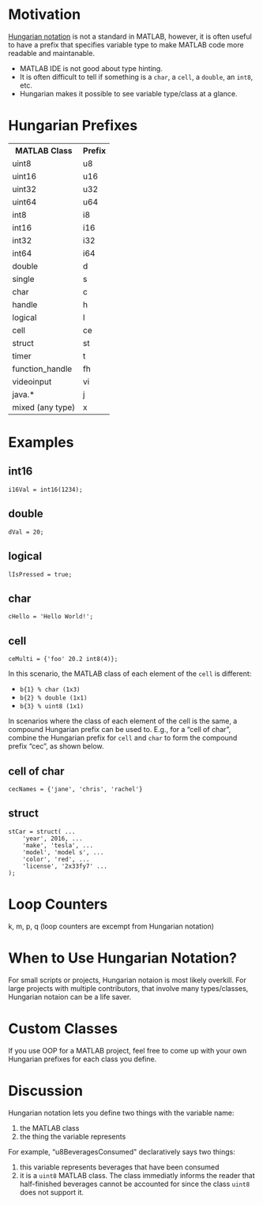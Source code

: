 # Motivation

[Hungarian notation](https://en.wikipedia.org/wiki/Hungarian_notation) is not a standard in MATLAB, however, it is often useful to have a prefix that specifies variable type to make MATLAB code more readable and maintanable.  

* MATLAB IDE is not good about type hinting.  
* It is often difficult to tell if something is a `char`, a `cell`, a `double`, an `int8`, etc.  
* Hungarian makes it possible to see variable type/class at a glance.

# Hungarian Prefixes

<table>
  <tr>
    <th>MATLAB Class</th>
    <th>Prefix</th>
  </tr>
  
  <tr>
    <td>uint8</td>
    <td>u8</td>
  </tr>
  <tr>
    <td>uint16</td>
    <td>u16</td>
  </tr>
   <tr>
    <td>uint32</td>
    <td>u32</td>
  </tr>
   <tr>
    <td>uint64</td>
    <td>u64</td>
  </tr>

  <tr>
    <td>int8</td>
    <td>i8</td>
  </tr>
  <tr>
    <td>int16</td>
    <td>i16</td>
  </tr>
   <tr>
    <td>int32</td>
    <td>i32</td>
  </tr>
   <tr>
    <td>int64</td>
    <td>i64</td>
  </tr>
  <tr>
    <td>double</td>
    <td>d</td>
  </tr>
  <tr>
    <td>single</td>
    <td>s</td>
  </tr>
  <tr>
    <td>char</td>
    <td>c</td>
  </tr>
  <tr>
    <td>handle</td>
    <td>h</td>
  </tr>
   <tr>
    <td>logical</td>
    <td>l</td>
  </tr>

  <tr>
    <td>cell</td>
    <td>ce</td>
  </tr>

  <tr>
    <td>struct</td>
    <td>st</td>
  </tr>
  <tr>
    <td>timer</td>
    <td>t</td>
  </tr>

  <tr>
    <td>function_handle</td>
    <td>fh</td>
  </tr>

  <tr>
    <td>videoinput</td>
    <td>vi</td>
  </tr>
  <tr>
    <td>java.*</td>
    <td>j</td>
  </tr>

  <tr>
	<td>mixed (any type)</td>
    <td>x</td>
  </tr>
</table>


# Examples

## int16
`i16Val = int16(1234);`

## double
`dVal = 20;`

## logical
`lIsPressed = true;`
## char
`cHello = 'Hello World!';`

## cell
`ceMulti = {'foo' 20.2 int8(4)};`

In this scenario, the MATLAB class of each element of the `cell` is different: 

* `b{1} % char (1x3)` 
* `b{2} % double (1x1)`
* `b{3} % uint8 (1x1)`

In scenarios where the class of each element of the cell is the same, a compound Hungarian prefix can be used to.  E.g., for a “cell of char”, combine the Hungarian prefix for `cell` and `char` to form the compound prefix “cec”, as shown below.

## cell of char
`cecNames = {'jane', 'chris', 'rachel'}`

## struct

	stCar = struct( ...
		'year', 2016, ...
		'make', 'tesla', ...
		'model', 'model s', ...
		'color', 'red', ...
		'license', '2x33fy7' ...
	);

# Loop Counters

k, m, p, q (loop counters are excempt from Hungarian notation)

# When to Use Hungarian Notation?

For small scripts or projects, Hungarian notaion is most likely overkill.  For large projects with multiple contributors, that involve many types/classes, Hungarian notaion can be a life saver.

# Custom Classes

If you use OOP for a MATLAB project, feel free to come up with your own Hungarian prefixes for each class you define.

# Discussion

Hungarian notation lets you define two things with the variable name:

 1. the MATLAB class 
 2. the thing the variable represents

For example, “u8BeveragesConsumed" declaratively says two things:
1. this variable represents beverages that have been consumed
2. it is a `uint8` MATLAB class. The class immediatly informs the reader that half-finished beverages cannot be accounted for since the class `uint8` does not support it. 








